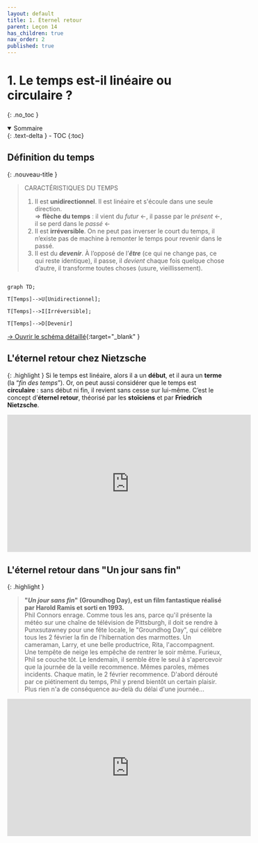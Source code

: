 ```yaml
---
layout: default
title: 1. Éternel retour
parent: Leçon 14
has_children: true
nav_order: 2
published: true
---
```


# 1. Le temps est-il linéaire ou circulaire ?
{: .no_toc }

<details open markdown="block">
  <summary>
    Sommaire
  </summary>
  {: .text-delta }
- TOC
{:toc}
</details>

## Définition du temps

{: .nouveau-title }
> CARACTÉRISTIQUES DU TEMPS
>
>1. Il est **unidirectionnel**. Il est linéaire et s'écoule dans une seule direction.   
> => **flèche du temps** :  il vient du *futur* ←, il passe par le *présent* ←, il se perd dans le *passé* ←  
>2. Il est **irréversible**. On ne peut pas inverser le court du temps, il n’existe pas de machine à remonter le temps pour revenir dans le passé.
>3. Il est du ***devenir***. À l’opposé de l’***être*** (ce qui ne change pas, ce qui reste identique), il passe, il *devient* chaque fois quelque chose d’autre, il transforme toutes choses (usure, vieillissement).

```mermaid

graph TD;

T[Temps]-->U[Unidirectionnel];

T[Temps]-->I[Irréversible];

T[Temps]-->D[Devenir]

```

[→ Ouvrir le schéma détaillé](https://rollauda.github.io/schemas/cartes/temps.html){:target="_blank" }

## L'éternel retour chez Nietzsche

{: .highlight }
Si le temps est linéaire, alors il a un **début**, et il aura un **terme** (la “*fin des temps*”). Or, on peut aussi considérer que le temps est **circulaire** : sans début ni fin, il revient sans cesse sur lui-même. C’est le concept d’**éternel retour**, théorisé par les **stoïciens** et par **Friedrich Nietzsche**.

<iframe width="560" height="315" src="https://www.youtube.com/embed/6OXY1KCObCQ?si=OSxHXnK1j-NsC7rG" title="YouTube video player" frameborder="0" allow="accelerometer; autoplay; clipboard-write; encrypted-media; gyroscope; picture-in-picture; web-share" referrerpolicy="strict-origin-when-cross-origin" allowfullscreen></iframe>

## L'éternel retour dans "Un jour sans fin"

{: .highlight }
> **"*Un jour sans fin*" (Groundhog Day), est un film fantastique réalisé par Harold Ramis et sorti en 1993.**  
>Phil Connors enrage. Comme tous les ans, parce qu'il présente la météo sur une chaîne de télévision de Pittsburgh, il doit se rendre à Punxsutawney pour une fête locale, le "Groundhog Day", qui célèbre tous les 2 février la fin de l'hibernation des marmottes. Un cameraman, Larry, et une belle productrice, Rita, l'accompagnent. Une tempête de neige les empêche de rentrer le soir même. Furieux, Phil se couche tôt. Le lendemain, il semble être le seul à s'apercevoir que la journée de la veille recommence. Mêmes paroles, mêmes incidents. Chaque matin, le 2 février recommence. D'abord dérouté par ce piétinement du temps, Phil y prend bientôt un certain plaisir. Plus rien n'a de conséquence au-delà du délai d'une journée...

<iframe width="560" height="315" src="https://www.youtube.com/embed/iGLbCkCF8_0?si=ztbJglsoXkppZcHI" title="YouTube video player" frameborder="0" allow="accelerometer; autoplay; clipboard-write; encrypted-media; gyroscope; picture-in-picture; web-share" referrerpolicy="strict-origin-when-cross-origin" allowfullscreen></iframe>

